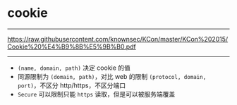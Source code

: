 # cookie

---

https://raw.githubusercontent.com/knownsec/KCon/master/KCon%202015/Cookie%20%E4%B9%8B%E5%9B%B0.pdf

---

+ `(name, domain, path)` 决定 cookie 的值
+ 同源限制为 `(domain, path)`，对比 web 的限制 `(protocol, domain, port)`，不区分 http/https，不区分端口
+ `Secure` 可以限制只能 `https` 读取，但是可以被服务端覆盖
